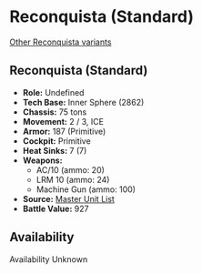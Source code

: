 # Reconquista (Standard) 

[Other Reconquista variants](../reconquista.md) 

## Reconquista (Standard) 

- **Role:** Undefined 
- **Tech Base:** Inner Sphere (2862) 
- **Chassis:** 75 tons 
- **Movement:** 2 / 3, ICE 
- **Armor:** 187 (Primitive) 
- **Cockpit:** Primitive 
- **Heat Sinks:** 7 (7) 
- **Weapons:** 
  - AC/10 (ammo: 20) 
  - LRM 10 (ammo: 24) 
  - Machine Gun (ammo: 100) 
- **Source:** [Master Unit List](http://masterunitlist.info/Unit/Details/7472/reconquista-standard) 
- **Battle Value:** 927 

## Availability 

Availability Unknown 

